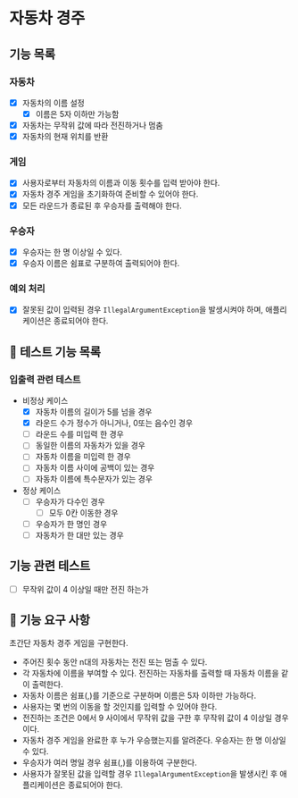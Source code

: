 # 자동차 경주

## 기능 목록

### 자동차

- [x] 자동차의 이름 설정
    - [x] 이름은 5자 이하만 가능함
- [x] 자동차는 무작위 값에 따라 전진하거나 멈춤
- [x] 자동차의 현재 위치를 반환

### 게임

- [x] 사용자로부터 자동차의 이름과 이동 횟수를 입력 받아야 한다.
- [x] 자동차 경주 게임을 초기화하여 준비할 수 있어야 한다.
- [x] 모든 라운드가 종료된 후 우승자를 출력해야 한다.

### 우승자

- [x] 우승자는 한 명 이상일 수 있다.
- [x] 우승자 이름은 쉼표로 구분하여 출력되어야 한다.

### 예외 처리

- [x] 잘못된 값이 입력된 경우 `IllegalArgumentException`을 발생시켜야 하며, 애플리케이션은 종료되어야 한다.

## 🚀 테스트 기능 목록

### 입출력 관련 테스트

- 비정상 케이스
    - [x] 자동차 이름의 길이가 5를 넘을 경우
    - [x] 라운드 수가 정수가 아니거나, 0또는 음수인 경우
    - [ ] 라운드 수를 미입력 한 경우
    - [ ] 동일한 이름의 자동차가 있을 경우
    - [ ] 자동차 이름을 미입력 한 경우
    - [ ] 자동차 이름 사이에 공백이 있는 경우
    - [ ] 자동차 이름에 특수문자가 있는 경우
- 정상 케이스
    - [ ] 우승자가 다수인 경우
        - [ ] 모두 0칸 이동한 경우
    - [ ] 우승자가 한 명인 경우
    - [ ] 자동차가 한 대만 있는 경우

## 기능 관련 테스트

- [ ] 무작위 값이 4 이상일 때만 전진 하는가

## 🚀 기능 요구 사항

초간단 자동차 경주 게임을 구현한다.

- 주어진 횟수 동안 n대의 자동차는 전진 또는 멈출 수 있다.
- 각 자동차에 이름을 부여할 수 있다. 전진하는 자동차를 출력할 때 자동차 이름을 같이 출력한다.
- 자동차 이름은 쉼표(,)를 기준으로 구분하며 이름은 5자 이하만 가능하다.
- 사용자는 몇 번의 이동을 할 것인지를 입력할 수 있어야 한다.
- 전진하는 조건은 0에서 9 사이에서 무작위 값을 구한 후 무작위 값이 4 이상일 경우이다.
- 자동차 경주 게임을 완료한 후 누가 우승했는지를 알려준다. 우승자는 한 명 이상일 수 있다.
- 우승자가 여러 명일 경우 쉼표(,)를 이용하여 구분한다.
- 사용자가 잘못된 값을 입력할 경우 `IllegalArgumentException`을 발생시킨 후 애플리케이션은 종료되어야 한다.
